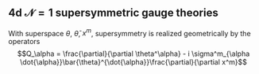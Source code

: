 ## 4d $\mathcal{N}=1$ supersymmetric gauge theories

With superspace $\theta$, $\bar{\theta}$, $x^m$, supersymmetry is realized geometrically by the operators
$$Q_\alpha = \frac{\partial}{\partial \theta^\alpha} - i \sigma^m_{\alpha \dot{\alpha}}\bar{\theta}^{\dot{\alpha}}\frac{\partial}{\partial x^m}$$

